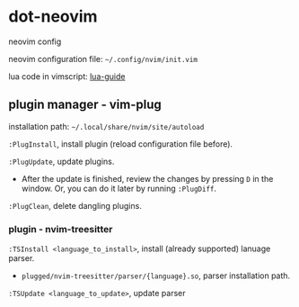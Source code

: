 # dot-neovim

neovim config

neovim configuration file: `~/.config/nvim/init.vim`

lua code in vimscript: [lua-guide](https://neovim.io/doc/user/lua-guide.html)

## plugin manager - vim-plug

installation path: `~/.local/share/nvim/site/autoload`

`:PlugInstall`, install plugin (reload configuration file before).

`:PlugUpdate`, update plugins. 

* After the update is finished, review the changes by pressing `D` in the window. Or, you can do it later by running `:PlugDiff`.

`:PlugClean`, delete dangling plugins.

### plugin - nvim-treesitter

`:TSInstall <language_to_install>`, install (already supported) lanuage parser.

* `plugged/nvim-treesitter/parser/{language}.so`, parser installation path.

`:TSUpdate <language_to_update>`, update parser
